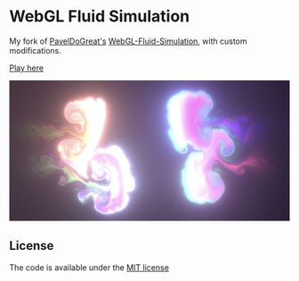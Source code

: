 # WebGL Fluid Simulation

My fork of [PavelDoGreat's](https://github.com/PavelDoGreat) [WebGL-Fluid-Simulation](https://github.com/PavelDoGreat/WebGL-Fluid-Simulation), with custom modifications.

[Play here](https://4751.github.io/fluid/)

<img src="/screenshot.jpg?raw=true" width="880">

## License

The code is available under the [MIT license](LICENSE)
